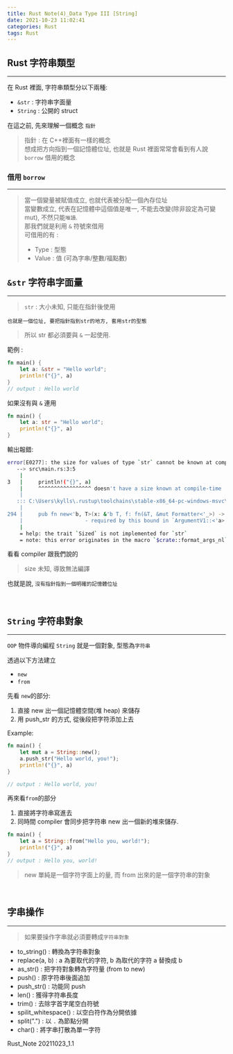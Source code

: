 ```yaml
---
title: Rust Note(4)_Data Type III [String]
date: 2021-10-23 11:02:41
categories: Rust
tags: Rust
---
```


## Rust 字符串類型

---

在 Rust 裡面, 字符串類型分以下兩種:

-   `&str` : 字符串字面量
-   `String` : 公開的 struct

<!--more-->

在這之前, 先來理解一個概念 `指針`

> 指針 : 在 C++裡面有一樣的概念  
> 想成把方向指到一個記憶體位址, 也就是 Rust 裡面常常會看到有人說 `borrow` 借用的概念

### 借用 `borrow`

---

> 當一個變量被賦值成立, 也就代表被分配一個內存位址  
> 當變數成立, 代表在記憶體中這個值是唯一, 不能去改變(除非設定為可變 mut), 不然只能`唯讀`.  
> 那我們就是利用 `&` 符號來借用  
> 可借用的有 :
>
> -   Type : 型態
> -   Value : 值 (可為字串/整數/福點數)

## `&str` 字符串字面量

---

> `str` : 大小未知, 只能在指針後使用

    也就是一個位址, 要把指針指到str的地方, 套用str的型態

> 所以 str 都必須要與 `&` 一起使用.

範例 :

```rust
fn main() {
    let a: &str = "Hello world";
    println!("{}", a)
}
// output : Hello world
```

如果沒有與 `&` 連用

```rust
fn main() {
    let a: str = "Hello world";
    println!("{}", a)
}
```

輸出報錯:

```bash
error[E0277]: the size for values of type `str` cannot be known at compilation time
   --> src\main.rs:3:5
    |
3   |     println!("{}", a)
    |     ^^^^^^^^^^^^^^^^^ doesn't have a size known at compile-time
    |
   ::: C:\Users\kylls\.rustup\toolchains\stable-x86_64-pc-windows-msvc\lib/rustlib/src/rust\library\core\src\fmt\mod.rs:294:20
    |
294 |     pub fn new<'b, T>(x: &'b T, f: fn(&T, &mut Formatter<'_>) -> Result) -> ArgumentV1<'b> {
    |                    - required by this bound in `ArgumentV1::<'a>::new`
    |
    = help: the trait `Sized` is not implemented for `str`
    = note: this error originates in the macro `$crate::format_args_nl` (in Nightly builds, run with -Z macro-backtrace for more info)
```

看看 compiler 跟我們說的

> size 未知, 導致無法編譯

也就是說, `沒有指針指到一個明確的記憶體位址`

</br>

## `String` 字符串對象

---

`OOP` 物件導向編程
`String` 就是一個對象, 型態為`字符串`

透過以下方法建立

-   `new`
-   `from`

先看 `new`的部分:

1. 直接 new 出一個記憶體空間(堆 heap) 來儲存
2. 用 push_str 的方式, 從後段把字符添加上去

Example:

```rust
fn main() {
    let mut a = String::new();
    a.push_str("Hello world, you!");
    println!("{}", a)
}

// output : Hello world, you!
```

再來看`from`的部分

1. 直接將字符串寫進去
2. 同時間 compiler 會同步把字符串 new 出一個新的堆來儲存.

```rust
fn main() {
    let a = String::from("Hello you, world!");
    println!("{}", a)
}
// output : Hello you, world!
```

> new 單純是一個字符字面上的量, 而 from 出來的是一個字符串的對象

</br>

## 字串操作

---

> 如果要操作字串就必須要轉成`字符串對象`

-   to_string() : 轉換為字符串對象
-   replace(a, b) : a 為要取代的字符, b 為取代的字符 a 替換成 b
-   as_str() : 把字符對象轉為字符量 (from to new)
-   push() : 原字符串後面追加
-   push_str() : 功能同 push
-   len() : 獲得字符串長度
-   trim() : 去除字首字尾空白符號
-   spilit_whitespace() : 以空白符作為分開依據
-   split(".") : 以 `.` 為節點分開
-   char() : 將字串打散為單一字符

Rust_Note 20211023_1.1
